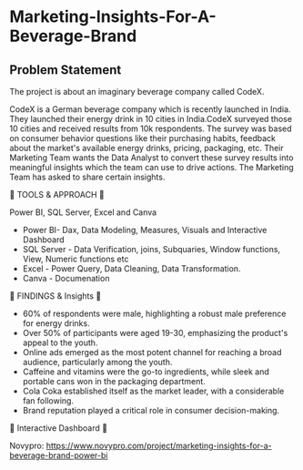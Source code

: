 # Marketing-Insights-For-A-Beverage-Brand
## Problem Statement

 The project is about an imaginary beverage company called CodeX.
 
 CodeX is a German beverage company which is recently launched in India. They launched their
 energy drink in 10 cities in India.CodeX surveyed those 10 cities and received results from 10k
 respondents. The survey was based on consumer behavior questions like their purchasing
 habits, feedback about the market's available energy drinks, pricing, packaging, etc. Their
 Marketing Team wants the Data Analyst to convert these survey results into meaningful insights which
 the team can use to drive actions. The Marketing Team has asked to share certain insights.

 🌟 TOOLS & APPROACH 🌟
 
   Power BI, SQL Server, Excel and Canva
 * Power BI- Dax, Data Modeling, Measures, Visuals and Interactive Dashboard
 * SQL Server - Data Verification, joins, Subquaries, Window functions, View, Numeric functions etc
 * Excel - Power Query, Data Cleaning, Data Transformation.
 * Canva - Documenation

🌟 FINDINGS & Insights 🌟
* 60% of respondents were male, highlighting a robust male preference for energy drinks.
* Over 50% of participants were aged 19-30, emphasizing the product's appeal to the youth.
* Online ads emerged as the most potent channel for reaching a broad audience, particularly among the youth.
* Caffeine and vitamins were the go-to ingredients, while sleek and portable cans won in the packaging department.
* Cola Coka established itself as the market leader, with a considerable fan following.
* Brand reputation played a critical role in consumer decision-making.


🌟 Interactive Dashboard 🌟

 Novypro: https://www.novypro.com/project/marketing-insights-for-a-beverage-brand-power-bi

